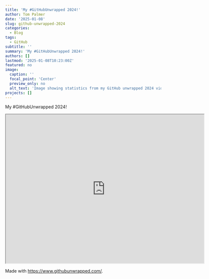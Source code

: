 ```yaml
---
title: 'My #GitHubUnwrapped 2024!'
author: Tom Palmer
date: '2025-01-08'
slug: github-unwrapped-2024
categories:
  - Blog
tags:
  - GitHub
subtitle: ''
summary: 'My #GitHubUnwrapped 2024!'
authors: []
lastmod: '2025-01-08T10:23:00Z'
featured: no
image:
  caption: ''
  focal_point: 'Center'
  preview_only: no
  alt_text: 'Image showing statistics from my GitHub unwrapped 2024 video.'
projects: []
---
```


My #GitHubUnwrapped 2024!

<p align="center"><iframe src="https://drive.google.com/file/d/10zFAtzcEFhxLNSRDZDXUgnafU4GDVepZ/preview" width="640" height="480" allow="autoplay"></iframe></p>

Made with <https://www.githubunwrapped.com/>.
